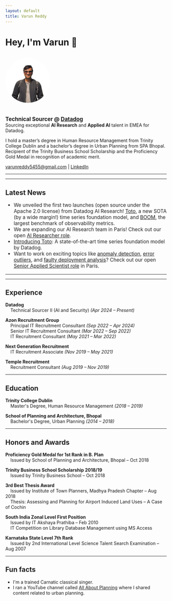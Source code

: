 ```yaml
---
layout: default
title: Varun Reddy
---
```


# Hey, I'm Varun 👋

<div style="display: flex; align-items: center; gap: 24px; flex-wrap: wrap;">

  <!-- Profile Picture -->
  <img src="profile.jpg" alt="Varun Reddy"
       style="border-radius: 50%; object-fit: cover; width: 140px; height: 140px;" />

  <!-- Text Section -->
  <div style="max-width: 600px;">
    <p style="margin: 0; font-size: 1.2em;">
      <strong>Technical Sourcer @ 
      <a href="https://www.youtube.com/watch?v=7T7SyMZihwo" target="_blank">Datadog</a></strong>
    </p>
    <p style="margin: 0;">Sourcing exceptional <strong>AI Research</strong> and <strong>Applied AI</strong> talent in EMEA for Datadog.</p>
  </div>

</div> 

I hold a master’s degree in Human Resource Management from Trinity College Dublin and a bachelor’s degree in Urban Planning from SPA Bhopal. Recipient of the Trinity Business School Scholarship and the Proficiency Gold Medal in recognition of academic merit.

<p>
  <a href="mailto:varunreddy5455@gmail.com">varunreddy5455@gmail.com</a> |
  <a href="https://www.linkedin.com/in/varun-m-r/" target="_blank">LinkedIn</a>
</p>

----------
<hr>
<h2 style="font-size: 1.5em; color: #222;">Latest News</h2>

<ul style="font-size: 1.1em; color: #222;">
  <li>
    We unveiled the first two launches (open source under the Apache 2.0 license) from Datadog AI Research! 
    <a href="https://huggingface.co/Datadog/Toto-Open-Base-1.0" target="_blank">Toto</a>, a new SOTA (by a wide margin!) time series foundation model, and 
    <a href="https://huggingface.co/datasets/Datadog/BOOM" target="_blank">BOOM</a>, the largest benchmark of observability metrics.
  </li>

  <li>
    We are expanding our AI Research team in Paris! Check out our open
    <a href="https://careers.datadoghq.com/detail/6652564/?gh_jid=6652564" target="_blank">AI Researcher role</a>.
  </li>

  <li>
    <a href="https://www.datadoghq.com/blog/datadog-time-series-foundation-model/" target="_blank">Introducing Toto</a>:
    A state-of-the-art time series foundation model by Datadog.
  </li>

  <li>
    Want to work on exciting topics like 
    <a href="https://www.datadoghq.com/blog/watchdog/" target="_blank">anomaly detection</a>,
    <a href="https://docs.datadoghq.com/logs/explorer/watchdog_insights/" target="_blank">error outliers</a>,
    and 
    <a href="https://www.datadoghq.com/blog/faulty-deployment-detection/" target="_blank">faulty deployment analysis</a>? 
    Check out our open 
    <a href="https://careers.datadoghq.com/detail/6781197/?gh_jid=6781197" target="_blank">Senior Applied Scientist role</a> in Paris.
  </li>
</ul>

----------
<hr>
<h2 style="font-size: 1.5em; color: #222;">Experience</h2>

<p><strong>Datadog</strong><br>
&nbsp;&nbsp;&nbsp;&nbsp;Technical Sourcer II (AI and Security) <em>(Apr 2024 – Present)</em></p>

<p><strong>Azon Recruitment Group</strong><br>
&nbsp;&nbsp;&nbsp;&nbsp;Principal IT Recruitment Consultant <em>(Sep 2022 – Apr 2024)</em><br>
&nbsp;&nbsp;&nbsp;&nbsp;Senior IT Recruitment Consultant <em>(Mar 2022 – Sep 2022)</em><br>
&nbsp;&nbsp;&nbsp;&nbsp;IT Recruitment Consultant <em>(May 2021 – Mar 2022)</em></p>

<p><strong>Next Generation Recruitment</strong><br>
&nbsp;&nbsp;&nbsp;&nbsp;IT Recruitment Associate <em>(Nov 2019 – May 2021)</em></p>

<p><strong>Temple Recruitment</strong><br>
&nbsp;&nbsp;&nbsp;&nbsp;Recruitment Consultant <em>(Aug 2019 – Nov 2019)</em></p>

<hr>
<h2 style="font-size: 1.5em; color: #222;">Education</h2>

<p><strong>Trinity College Dublin</strong><br>
&nbsp;&nbsp;&nbsp;&nbsp;Master's Degree, Human Resource Management <em>(2018 – 2019)</em></p>

<p><strong>School of Planning and Architecture, Bhopal</strong><br>
&nbsp;&nbsp;&nbsp;&nbsp;Bachelor's Degree, Urban Planning <em>(2014 – 2018)</em></p>

<hr>
<h2 style="font-size: 1.5em; color: #222;">Honors and Awards</h2>

<p><strong>Proficiency Gold Medal for 1st Rank in B. Plan</strong><br>
&nbsp;&nbsp;&nbsp;&nbsp;Issued by School of Planning and Architecture, Bhopal – Oct 2018</p>

<p><strong>Trinity Business School Scholarship 2018/19</strong><br>
&nbsp;&nbsp;&nbsp;&nbsp;Issued by Trinity Business School – Oct 2018</p>

<p><strong>3rd Best Thesis Award</strong><br>
&nbsp;&nbsp;&nbsp;&nbsp;Issued by Institute of Town Planners, Madhya Pradesh Chapter – Aug 2018<br>
&nbsp;&nbsp;&nbsp;&nbsp;Thesis: Assessing and Planning for Airport Induced Land Uses – A Case of Cochin</p>

<p><strong>South India Zonal Level First Position</strong><br>
&nbsp;&nbsp;&nbsp;&nbsp;Issued by IT Akshaya Prathiba – Feb 2010<br>
&nbsp;&nbsp;&nbsp;&nbsp;IT Competition on Library Database Management using MS Access</p>

<p><strong>Karnataka State Level 7th Rank</strong><br>
&nbsp;&nbsp;&nbsp;&nbsp;Issued by 2nd International Level Science Talent Search Examination – Aug 2007</p>

<hr>
<h2 style="font-size: 1.5em; color: #222;">Fun facts</h2>

<ul>
  <li>I'm a trained Carnatic classical singer.</li>
  <li>I ran a YouTube channel called <a href="https://www.youtube.com/@AllAboutPlanning" target="_blank">All About Planning</a> where I shared content related to urban planning.</li>
</ul>

